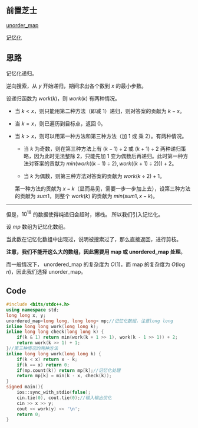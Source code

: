 ## 前置芝士

[unorder_map](https://blog.csdn.net/weixin_45745854/article/details/122785542)

[记忆化](https://blog.csdn.net/hjf1201/article/details/78680814?ops_request_misc=%257B%2522request%255Fid%2522%253A%2522167265867216782425156049%2522%252C%2522scm%2522%253A%252220140713.130102334..%2522%257D&request_id=167265867216782425156049&biz_id=0&utm_medium=distribute.pc_search_result.none-task-blog-2~all~top_positive~default-1-78680814-null-null.142^v68^pc_rank_34_queryrelevant25,201^v4^add_ask,213^v2^t3_esquery_v1&utm_term=%E8%AE%B0%E5%BF%86%E5%8C%96%E6%90%9C%E7%B4%A2&spm=1018.2226.3001.4187)

## 思路

记忆化递归。

逆向搜索，从 $y$ 开始递归，期间求出各个数到 $x$ 的最小步数。

设递归函数为 $work(k)$，则 $work(k)$ 有两种情况。

* 当 $k<x$，则只能用第二种方法（即减 $1$）递归，则对答案的贡献为 $k-x$。

* 当 $k=x$，则已遍历到目标点，返回 $0$。

* 当 $k>x$，则可以用第一种方法和第三种方法（加 $1$ 或 乘 $2$）。有两种情况。
  
  + 当 $k$ 为奇数，则在第三种方法上有 $(k-1)÷2$ 或 $(k+1)÷2$ 两种递归策略，因为此时无法整除 $2$，只能先加 $1$ 变为偶数后再递归。此时第一种方法对答案的贡献为 $min(work((k-1)÷2),work((k+1)÷2)))+2$。
  
  + 当 $k$ 为偶数，则第三种方法对答案的贡献为 $work(k÷2)+1$。
  
  第一种方法的贡献为 $x-k$（显而易见，需要一步一步加上去），设第三种方法的贡献为 $sum1$，则整个 $work(k)$ 的贡献为 $min(sum1,x-k)$。
  


------------


但是，$10^{18}$ 的数据使得纯递归会超时，爆栈。
所以我们引入记忆化。

设 $mp$ 数组为记忆化数组。

当此数在记忆化数组中出现过，说明被搜索过了，那么直接返回，进行剪枝。

**注意，我们不能开这么大的数组，因此需要用 map 或 unordered_map 处理**。

而一般情况下， unordered_map 的复杂度为 $O(1)$，而 map 的复杂度为 $O(\log n)$，因此我们选择 unorder_map。

## Code

```cpp
#include <bits/stdc++.h>
using namespace std;
long long x, y;
unordered_map<long long, long long> mp;//记忆化数组，注意long long 
inline long long work(long long k);
inline long long check(long long k) {
	if(k & 1) return min(work(k + 1 >> 1), work(k - 1 >> 1)) + 2;
	return work(k >> 1) + 1;
}//第三种情况的两种方法 
inline long long work(long long k) {
	if(k < x) return x - k;
	if(k == x) return 0;
	if(mp.count(k)) return mp[k];//记忆化处理 
	return mp[k] = min(k - x, check(k));
}
signed main(){
	ios::sync_with_stdio(false);
    cin.tie(0), cout.tie(0);//输入输出优化 
    cin >> x >> y;
	cout << work(y) << '\n';
    return 0;
}
```

